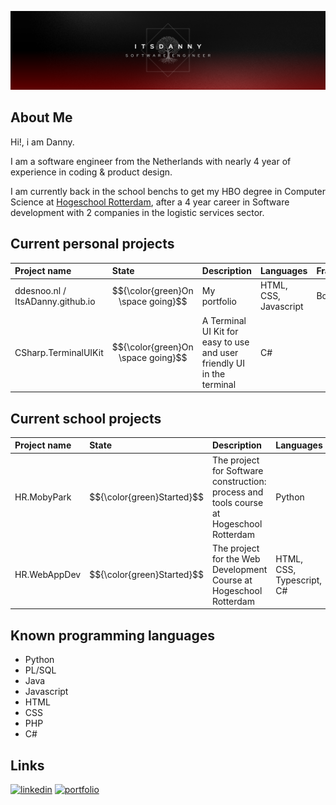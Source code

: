 ![ItsADanny GitHub banner](https://github.com/ItsADanny/ItsADanny/blob/main/ItsDannyGithubBanner.png?raw=true)

## About Me
Hi!, i am Danny.

I am a software engineer from the Netherlands with nearly 4 year of experience in coding & product design.

I am currently back in the school benchs to get my HBO degree in Computer Science at [Hogeschool Rotterdam](https://www.hogeschoolrotterdam.nl/opleidingen/bachelor/informatica/voltijd/), after a 4 year career in Software development with 2 companies in the logistic services sector.

## Current personal projects
| Project name | State     | Description                | Languages | Frameworks | Repo |
| :-------- | :------- | :------------------------- | :-----------| :-----------| :------- |
| ddesnoo.nl / ItsADanny.github.io | $${\color{green}On \space going}$$ | My portfolio | HTML, CSS, Javascript | Bootstrap | [github](https://github.com/ItsADanny/ddesnoo.nl) |
| CSharp.TerminalUIKit | $${\color{green}On \space going}$$ | A Terminal UI Kit for easy to use and user friendly UI in the terminal | C# | | [github](https://github.com/ItsADanny/CSharp-TerminalUIKit) |

## Current school projects
| Project name | State     | Description                | Languages | Frameworks | Repo |
| :-------- | :------- | :------------------------- | :------------- | :-----------| :------- |
| HR.MobyPark | $${\color{green}Started}$$ | The project for Software construction: process and tools course at Hogeschool Rotterdam | Python | | [github](https://github.com/ItsADanny/HR.MobyPark) |
| HR.WebAppDev | $${\color{green}Started}$$ | The project for the Web Development Course at Hogeschool Rotterdam | HTML, CSS, Typescript, C# | Bootstrap, React | [github](https://github.com/ItsADanny/HR.WebDev-CalendarApp) |

## Known programming languages

- Python
- PL/SQL
- Java
- Javascript
- HTML
- CSS
- PHP
- C#

## Links
[![linkedin](https://img.shields.io/badge/linkedin-0A66C2?style=for-the-badge&logo=linkedin&logoColor=white)](https://www.linkedin.com/in/ddesnoo/)
[![portfolio](https://img.shields.io/badge/my_portfolio-000?style=for-the-badge&logo=ko-fi&logoColor=white)](https://ddesnoo.nl)

